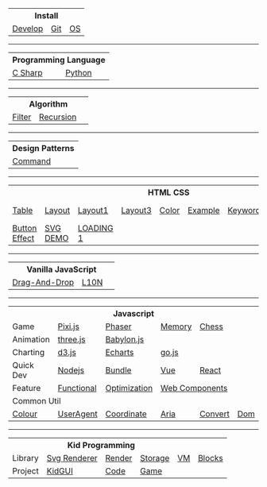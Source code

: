 <table>
    <tr><th colspan="5">Install</th></tr>
    <tr>
        <td><a href="https://github.com/Lokavit/notes/blob/master/md/Develop.md">Develop</a></td>
        <td><a href="https://github.com/Lokavit/notes/blob/master/md/Git.md">Git</a></td>
        <td><a href="https://github.com/Lokavit/notes/blob/master/md/RIME.md">OS</a></td>
    </tr>
</table>

---

<table>
    <tr><th colspan="5">Programming Language</th></tr>
    <tr>
        <td><a href="https://github.com/Lokavit/notes/blob/master/md/Csharp.md">C Sharp</a></td>
        <td><a href="https://github.com/Lokavit/notes/blob/master/md/Python.md">Python</a></td>
    </tr>
</table>

---

<table>
    <tr><th colspan="5">Algorithm</th></tr>
    <tr>
        <td><a href="">Filter</a></td>
        <td><a href="">Recursion</a></td>
        <td><a href=""></a></td>
    </tr>
</table>

---

<table>
    <tr><th colspan="3">Design Patterns</th></tr>
    <tr>
        <td><a href="">Command</a></td>
    </tr>
</table>

---

<table>
    <tr><th colspan="9">HTML CSS</th></tr>
    <tr>
        <td><a href="https://lokavit.github.io/notes/ui/table/table.html">Table</a></td>
        <td><a href="https://lokavit.github.io/notes/ui/layout/layout.html">Layout</a></td>
        <td><a href="https://lokavit.github.io/notes/ui/layout/layout1.html">Layout1</a></td>
        <td><a href="https://lokavit.github.io/notes/ui/layout/layout3.html">Layout3</a></td>
        <td><a href="https://lokavit.github.io/notes/ui/colors/color.html">Color</a></td>
        <td><a href="https://lokavit.github.io/notes/ui/other/index.html">Example</a></td>
        <td><a href="https://lokavit.github.io/notes/ui/keyword.html">Keyword</a></td>
        <td><a href="https://lokavit.github.io/notes/ui/box-border-style.html">box-border</a></td>
        <td><a href="https://lokavit.github.io/notes/ui/3ddemo.html">3D DEMO</a></td>
    </tr>
    <tr>
        <td><a href="https://lokavit.github.io/notes/ui/button.html">Button Effect</a></td>
        <td><a href="https://lokavit.github.io/notes/svg/svg-demo.html">SVG DEMO</a></td>
        <td><a href="https://lokavit.github.io/notes/svg/load1.html">LOADING 1</a></td>
    </tr>
</table>

---

<table>
    <tr><th colspan="5">Vanilla JavaScript</th></tr>
    <tr>
        <td><a href="https://lokavit.github.io/notes/vanillajs/drag-and-drop/drag-and-drop.html">Drag-And-Drop</a></td>
        <td><a href="https://lokavit.github.io/notes/vanillajs/l10n.html">L10N</a></td>
        <td><a href="https://github.com/Lokavit/notes/blob/master/vanillajs/ .md"></a></td>
    </tr>
</table>

---

<table>
    <tr>
        <th colspan="9">Javascript</th>
    </tr>
    <tr>
        <td>Game</td>
        <td><a href="https://github.com/Lokavit/notes/blob/master/pixijs/Pixijs.md">Pixi.js</a></td>
        <td><a href="https://github.com/Lokavit/notes/blob/master/phaser.md">Phaser</a></td>
        <td><a href="https://lokavit.github.io/notes/game/memory/index.html">Memory</a></td>
        <td><a href="https://lokavit.github.io/notes/game/chhess.html">Chess</a></td>
    </tr>
    <tr>
        <td >Animation</td>
        <td><a href="https://github.com/Lokavit/notes/blob/master/.md">three.js</a></td>
        <td><a href="https://github.com/Lokavit/notes/blob/master/.md">Babylon.js</a></td>
    </tr>
    <tr>
        <td >Charting</td>
        <td><a href="https://github.com/Lokavit/notes/blob/master/.md">d3.js</a></td>
        <td><a href="https://github.com/Lokavit/notes/blob/master/.md">Echarts</a></td>
        <td><a href="https://github.com/Lokavit/notes/blob/master/.md">go.js</a></td>
    </tr>
    <tr>
        <td>Quick Dev</td>
        <td><a href="https://github.com/Lokavit/notes/blob/master/md/Nodejs.md">Nodejs</a></td>
        <td><a href="https://github.com/Lokavit/notes/blob/master/md/bundle.md">Bundle</a></td>
        <td><a href="https://github.com/Lokavit/notes/blob/master/md/Vue.md">Vue</a></td>
        <td><a href="https://github.com/Lokavit/notes/blob/master/md/React.md">React</a></td>
    </tr>
    <tr>
        <td >Feature</td>
        <td><a href="https://github.com/Lokavit/notes/blob/master/md/Functional.md">Functional</a></td>
        <td><a href="https://github.com/Lokavit/notes/blob/master/md/Optimization.md">Optimization</a></td>
        <td colspan="2"><a href="https://lokavit.github.io/notes/web-components/index.html">Web Components</a></td>
    </tr>    
    <tr><td colspan="9">Common Util</td></tr>
    <tr>
        <td><a href="https://github.com/Lokavit/notes/blob/master/jsutil/colour.js">Colour</a></td>
        <td><a href="https://github.com/Lokavit/notes/blob/master/jsutil/user_agent.js">UserAgent</a></td>
        <td><a href="https://github.com/Lokavit/notes/blob/master/jsutil/coordinate.js">Coordinate</a></td>
        <td><a href="https://github.com/Lokavit/notes/blob/master/jsutil/aria.js">Aria</a></td>
        <td><a href="https://github.com/Lokavit/notes/blob/master/jsutil/convert.js">Convert</a></td>
        <td><a href="https://github.com/Lokavit/notes/blob/master/jsutil/dom.js">Dom</a></td>
    </tr>
</table>

---

<table>
    <tr><th colspan="5">Kid Programming</th></tr>
    <tr>
        <td>Library</td>
        <td><a href="https://github.com/Lokavit/notes/blob/master/kid/SvgRenderer.md">Svg Renderer</a></td>
        <td><a href="https://github.com/Lokavit/notes/blob/master/kid/Render.md">Render</a></td>
        <td><a href="https://github.com/Lokavit/notes/blob/master/kid/Storage.md">Storage</a></td>
        <td><a href="https://github.com/Lokavit/notes/blob/master/kid/VM.md">VM</a></td>
        <td><a href="https://github.com/Lokavit/notes/blob/master/kid/ProBlock.md">Blocks</a></td>
    </tr>
    <tr>
        <td>Project</td>
        <td><a href="https://github.com/Lokavit/notes/blob/master/kid/KidGUI.md">KidGUI</a></td>
        <td><a href="https://github.com/Lokavit/notes/blob/master/kid/Code.md">Code</a></td>
        <td><a href="https://github.com/Lokavit/notes/blob/master/kid/Game.md">Game</a></td>
    </tr>
</table>
